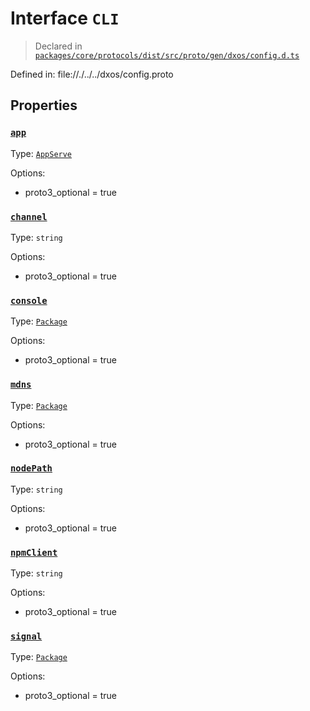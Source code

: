 # Interface `CLI`
> Declared in [`packages/core/protocols/dist/src/proto/gen/dxos/config.d.ts`]()

Defined in:
   file://./../../dxos/config.proto
## Properties
### [`app`]()
Type: [`AppServe`](/api/@dxos/config/interfaces/AppServe)

Options:
  - proto3_optional = true
### [`channel`]()
Type: `string`

Options:
  - proto3_optional = true
### [`console`]()
Type: [`Package`](/api/@dxos/config/interfaces/Package)

Options:
  - proto3_optional = true
### [`mdns`]()
Type: [`Package`](/api/@dxos/config/interfaces/Package)

Options:
  - proto3_optional = true
### [`nodePath`]()
Type: `string`

Options:
  - proto3_optional = true
### [`npmClient`]()
Type: `string`

Options:
  - proto3_optional = true
### [`signal`]()
Type: [`Package`](/api/@dxos/config/interfaces/Package)

Options:
  - proto3_optional = true
